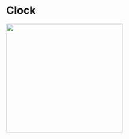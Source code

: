 # Clock

<img src="https://github.com/Shchuda/Clock/assets/137898720/3dd9c3cf-cea9-4ddb-aaed-351173e0e6b3" width="310" height="289" />

